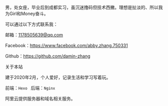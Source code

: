 男，处女座，毕业后到成都实习，虽沉迷撸码但技术西撇。理想是扯淡的、所以我为Girl和Money奋斗。

可以通过以下方式联系我：

邮箱：1178505639@qq.com

Facebook：https://www.facebook.com/abby.zhang.750331

Github：https://github.com/damin-zhang



关于本站

建于2020年2月，个人爱好，记录生活和学习写着玩。

前端：`Hexo ` 后端：`Nginx`

阿里云提供服务器和域名相关服务。